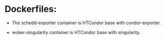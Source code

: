 # Dockerfiles:

- The schedd-exporter container is HTCondor base with condor-exporter.

- woker-singularity container is HTCondor base with singularity.

